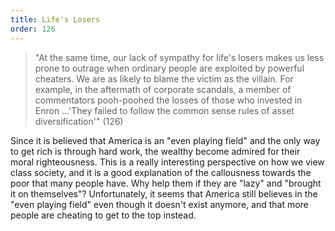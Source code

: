 ```yaml
---
title: Life's Losers
order: 126
---
```


> "At the same time, our lack of sympathy for life's losers makes us less prone to outrage when ordinary people are exploited by powerful cheaters. We are as likely to blame the victim as the villain. For example, in the aftermath of corporate scandals, a member of commentators pooh-poohed the losses of those who invested in Enron …'They failed to follow the common sense rules of asset diversification'" (126)

Since it is believed that America is an "even playing field" and the only way to get rich is through hard work, the wealthy become admired for their moral righteousness. This is a really interesting perspective on how we view class society, and it is a good explanation of the callousness towards the poor that many people have. Why help them if they are "lazy" and "brought it on themselves"? Unfortunately, it seems that America still believes in the "even playing field" even though it doesn't exist anymore, and that more people are cheating to get to the top instead.